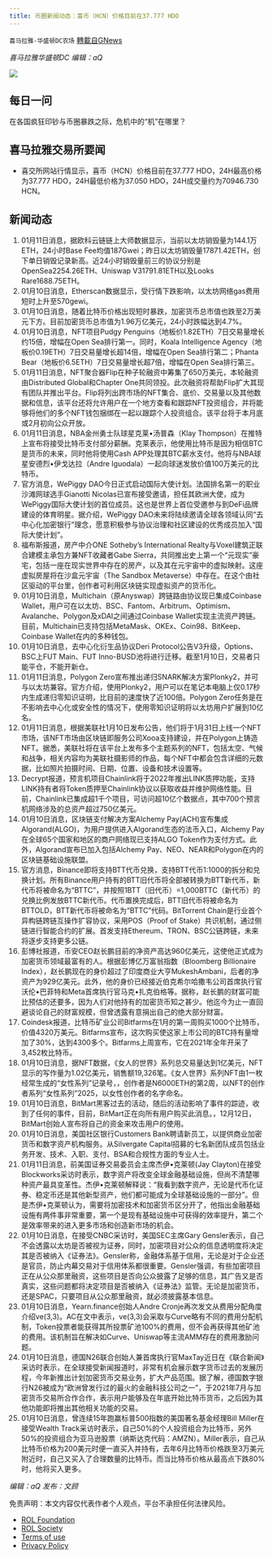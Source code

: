 ```yaml
---
title: 币圈新闻动态：喜币（HCN）价格目前在37.777 HDO
---
```

`喜马拉雅-华盛顿DC农场` [轉載自GNews](https://gnews.org/zh-hans/1846204/)

*喜马拉雅华盛顿DC 编辑：aQ*

![](http://himalayawashingtondc.org/wp-content/uploads/2021/07/ScreenShot-2021-07-31-at-16.20.22@2x.png)



## 每日一问





在各国疯狂印钞与币圈暴跌之际，危机中的“机”在哪里？





## 喜马拉雅交易所要闻





- 喜交所网站行情显示，喜币（HCN）价格目前在37.777 HDO，24H最高价格为37.777 HDO，24H最低价格为37.050 HDO，24H成交量约为70946.730 HCN。






## 新闻动态





1. 01月11日消息，据欧科云链链上大师数据显示，当前以太坊销毁量为144.1万ETH，24小时Base Fee均值187Gwei；昨日以太坊销毁量17871.42ETH，创下单日销毁记录新高。近24小时销毁量前三的协议分别是OpenSea2254.26ETH、Uniswap V31791.81ETH以及Looks Rare1688.75ETH。
2. 01月10日消息，Etherscan数据显示，受行情下跌影响，以太坊网络gas费用短时上升至570gewi。
3. 01月10日消息，随着比特币价格出现短时暴跌，加密货币总市值也跌至2万美元下方。目前加密货币总市值为1.96万亿美元，24小时跌幅达到4.7%。
4. 01月10日消息，NFT项目Pudgy Penguins（地板价1.82ETH）7日交易量增长约15倍，增幅在Open Sea排行第一。同时，Koala Intelligence Agency（地板价0.19ETH）7日交易量增长超14倍，增幅在Open Sea排行第二；Phanta Bear（地板价6.5ETH）7日交易量增长超7倍，增幅在Open Sea排行第三。
5. 01月11日消息，NFT聚合器Flip在种子轮融资中筹集了650万美元，本轮融资由Distributed Global和Chapter One共同领投。此次融资将帮助Flip扩大其现有团队并推出平台。Flip将列出跨市场的NFT集合、底价、交易量以及其他数据和信息，该平台还将允许用户在一个地方查看和跟踪NFT投资组合，并将能够将他们的多个NFT钱包捆绑在一起以跟踪个人投资组合。该平台将于本月底或2月初向公众开放。
6. 01月11日消息，NBA金州勇士队球星克莱•汤普森（Klay Thompson）在推特上宣布将接受比特币支付部分薪酬。克莱表示，他使用比特币是因为相信BTC是货币的未来，同时他将使用Cash APP处理其BTC薪水支付。他将与NBA球星安德烈•伊戈达拉（Andre Iguodala）一起向球迷发放价值100万美元的比特币。
7. 官方消息，WePiggy DAO今日正式启动国际大使计划。法国排名第一的职业沙滩网球选手Gianotti Nicolas已宣布接受邀请，担任其欧洲大使，成为WePiggy国际大使计划的首位成员。这也是世界上首位受邀参与到DeFi品牌建设的体育明星。据介绍，WePiggy DAO未来将陆续邀请全球各领域认同“去中心化加密银行”理念，愿意积极参与协议治理和社区建设的优秀成员加入“国际大使计划”。
8. 福布斯报道，房产中介ONE Sotheby’s International Realty与Voxel建筑正联合建模主承包方兼NFT收藏者Gabe Sierra，共同推出史上第一个“元现实”豪宅，包括一座在现实世界中存在的房产，以及其在元宇宙中的虚拟映射。这座虚拟房屋将在沙盒元宇宙（The Sandbox Metaverse）中存在。在这个由社区驱动的平台里，创作者可利用区块链实现虚拟资产的货币化。
9. 01月10日消息，Multichain（原Anyswap）跨链路由协议现已集成Coinbase Wallet，用户可在以太坊、BSC、Fantom、Arbitrum、Optimism、Avalanche、Polygon及xDAI之间通过Coinbase Wallet实现主流资产跨链。目前，Multichain已支持包括MetaMask、OKEx、Coin98、BitKeep、Coinbase Wallet在内的多种钱包。
10. 01月10日消息，去中心化衍生品协议Deri Protocol公告V3升级，Options、BSC上FUT Main、FUT Inno-BUSD池将进行迁移。截至1月10日，交易者只能平仓，不能开新仓。
11. 01月11日消息，Polygon Zero宣布推出递归SNARK解决方案Plonky2，并可与以太坊兼容。官方介绍，使用Plonky2，用户可以在笔记本电脑上仅0.17秒内生成递归零知识证明，比目前的速度快了近100倍。Polygon Zero任务是在不影响去中心化或安全性的情况下，使用零知识证明将以太坊用户扩展到10亿名。
12. 01月11日消息，根据美联社1月10日发布公告，他们将于1月31日上线一个NFT市场，该NFT市场由区块链即服务公司Xooa支持建设，并在Polygon上铸造NFT。据悉，美联社将在该平台上发布多个主题系列的NFT，包括太空、气候和战争，相关内容均为美联社摄影师的作品，每个NFT中都会包含详细的元数据，比如照片拍摄时间、日期、位置、设备和技术设置等。
13. Decrypt报道，预言机项目Chainlink将于2022年推出LINK质押功能，支持LINK持有者将Token质押至Chainlink协议以获取收益并维护网络性能。目前，Chainlink已集成超1千个项目，可访问超10亿个数据点，其中700个预言机网络涉及的总资产超过750亿美元。
14. 01月10日消息，区块链支付解决方案Alchemy Pay(ACH)宣布集成Algorand(ALGO)，为用户提供进入Algorand生态的法币入口，Alchemy Pay在全球65个国家和地区的商户网络现已支持ALGO Token作为支付方式。此外，Algorand宣布已加入包括Alchemy Pay、NEO、NEAR和Polygon在内的区块链基础设施联盟。
15. 官方消息，Binance即将支持BTT代币兑换，支持BTT代币1:1000的拆分和兑换计划。所有Binance用户持有的BTT旧代币将全部被转换为BTT新代币，新代币将被命名为“BTTC”，并按照1BTT（旧代币）=1,000BTTC（新代币）的兑换比例发放BTTC新代币。代币置换完成后，BTT旧代币将被命名为BTTOLD，BTT新代币将被命名为“BTTC”代码。BitTorrent Chain是行业首个异构链跨链互操作扩容协议，采用POS（Proof of Stake）共识机制，通过侧链进行智能合约的扩展。首发支持Ethereum、TRON、BSC公链跨链，未来将逐步支持更多公链。
16. 彭博社报道，币安CEO赵长鹏目前的净资产高达960亿美元，这使他正式成为加密货币领域最富有的人。根据彭博亿万富翁指数（Bloomberg Billionaire Index），赵长鹏现在的身价超过了印度商业大亨MukeshAmbani，后者的净资产为929亿美元。此外，他的身价已经接近伯克希尔哈撒韦公司首席执行官沃伦•巴菲特和Meta首席执行官马克•扎克伯格等。据称，赵长鹏的财富可能比预估的还要多，因为人们对他持有的加密货币知之甚少。他迄今为止一直回避谈论自己的财富规模，但曾透露有意捐出自己的绝大部分财富。
17. Coindesk报道，比特币矿业公司Bitfarms在1月的第一周购买1000个比特币，价值4320万美元。Bitfarms宣布，这次购买使这家上市公司的BTC持有量增加了30%，达到4300多个。Bitfarms上周宣布，它在2021年全年开采了3,452枚比特币。
18. 01月10日消息，据NFT数据，《女人的世界》系列总交易量达到1亿美元，NFT显示的写作量为1.02亿美元，销售额19,326笔。《女人世界》系列NFT由1一枚经常生成的“女性系列”记录号，，创作者是N6000ETH的第2周，以NFT的创作者系列“女性系列”2025，以女性创作者的名字命名。
19. 01月10日消息，BitMart黑客过去的活动，随后的活动影响了事件的踪迹，收到了任何的事件，目前，BitMart正在向所有用户购买此消息。，12月12日，BitMart创始人宣布将自己的资金来攻击用户的使用。
20. 01月10日消息，美国社区银行Customers Bank聘请新员工，以提供商业加密货币和数字资产机构服务。从Silvergate Capital招募的七名新团队成员包括业务开发、技术、入职、支付、BSA和合规性方面的专业人士。
21. 01月11日消息，前美国证券交易委员会主席杰伊•克莱顿(Jay Clayton)在接受Blockworks采访时表示，数字资产将改变全球金融基础设施，但尚不清楚哪种资产最具变革性。杰伊•克莱顿解释说：“我看到数字资产，无论是代币化证券、稳定币还是其他新型资产，他们都可能成为全球基础设施的一部分”。但是杰伊•克莱顿认为，需要将加密技术和加密货币区分开了，他指出金融基础设施有两件事非常重要，第一个是现有基础设施中可获得的效率提升，第二个是效率带来的进入更多市场和创造新市场的机会。
22. 01月10日消息，在接受CNBC采访时，美国SEC主席Gary Gensler表示，自己不会透露以太坊是否被视为证券，同时，加密项目对公众的信息透明度将决定其是否被纳入《证券法》。Gensler称，金融体系基于信用，无论是对于企业还是官员，防止内幕交易对于信用体系都很重要。Gensler强调，有些加密项目正在从公众那里融资，这些项目是否向公众披露了足够的信息，其广告又是否真实，这些问题都将决定项目是否被纳入《证券法》监管。无论是加密货币，还是SPAC，只要项目从公众那里融资，就必须披露基本信息。
23. 01月10日消息，Yearn.finance创始人Andre Cronje再次发文从费用分配角度介绍ve(3,3)。AC在文中表示，ve(3,3)会采取与Curve略有不同的费用分配机制，Token投票者能获得其所投票矿池100%的费用，但不会再获得其他矿池的费用。该机制旨在解决如Curve、Uniswap等主流AMM存在的费用激励问题。
24. 01月10日消息，德国N26联合创始人兼首席执行官MaxTay近日在《联合新闻》采访时表示，在全球接受新闻报道时，非常有机会展示数字货币过去的发展历程，今年新推出计划加密货币交易业务，扩大产品范围。据了解，德国数字银行N26被成为“欧洲曾发行过的最火的金融科技公司之一”，于2021年7月与加密货币交易所合作合作，表示用户能够及在年底开始比特币货币，之后因为其他功能即将推出其他相关功能的交易。
25. 01月10日消息，曾连续15年跑赢标普500指数的美国著名基金经理Bill Miller在接受Wealth Track采访时表示，自己50%的个人投资组合为比特币，另外50%的投资组合为亚马逊股票（纳斯达克代码：AMZN）。Miller表示，自己从比特币价格为200美元时便一直买入并持有，去年6月比特币价格跌至3万美元附近时，自己又买入了合理数量的比特币。而当比特币价格从最高点下跌80%时，他将买入更多。





*编辑：aQ
发布：文顾*


 
 

免责声明：本文内容仅代表作者个人观点，平台不承担任何法律风险。

- [ROL Foundation](https://rolfoundation.org/)
- [ROL Society](https://rolsociety.org/)
- [Terms of use](https://gnews.org/terms-of-use-3/)
- [Privacy Policy](https://gnews.org/privacy-policy/)
